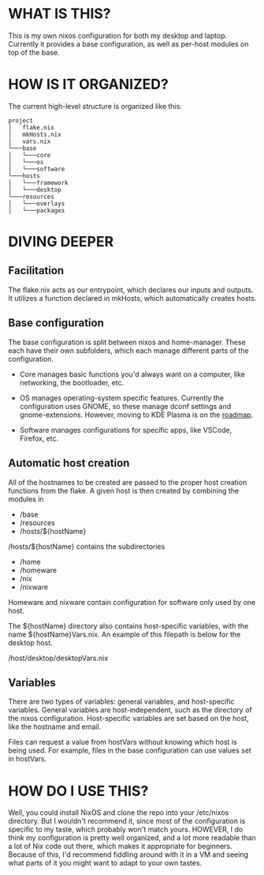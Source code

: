 # WHAT IS THIS?
This is my own nixos configuration for both my desktop and laptop. Currently it provides a base configuration, as well as per-host modules on top of the base.

# HOW IS IT ORGANIZED?
The current high-level structure is organized like this:

```
project
│   flake.nix
│   mkHosts.nix
|   vars.nix
└───base
│   └───core
│   └───os
│   └───software
└───hosts
│   └───framework
│   └───desktop
└───resources
│   └───overlays
│   └───packages
```

# DIVING DEEPER

## Facilitation
The flake.nix acts as our entrypoint, which declares our inputs and outputs. It utilizes a function declared in mkHosts, which automatically creates hosts.

## Base configuration
The base configuration is split between nixos and home-manager. These each have their own subfolders, which each manage different parts of the configuration.

- Core manages basic functions you'd always want on a computer, like networking, the bootloader, etc.

- OS manages operating-system specific features. Currently the configuration uses GNOME, so these manage dconf settings and gnome-extensions. However, moving to KDE Plasma is on the [roadmap](roadmap.md).

- Software manages configurations for specific apps, like VSCode, Firefox, etc.

## Automatic host creation
All of the hostnames to be created are passed to the proper host creation functions from the flake. A given host is then created by combining the modules in

- /base
- /resources
- /hosts/${hostName}

/hosts/${hostName} contains the subdirectories
- /home
- /homeware
- /nix
- /nixware

Homeware and nixware contain configuration for software only used by one host.

The ${hostName} directory also contains host-specific variables, with the name ${hostName}Vars.nix. An example of this filepath is below for the desktop host.

/host/desktop/desktopVars.nix

## Variables
There are two types of variables: general variables, and host-specific variables. General variables are host-independent, such as the directory of the nixos configuration. Host-specific variables are set based on the host, like the hostname and email.

Files can request a value from hostVars without knowing which host is being used. For example, files in the base configuration can use values set in hostVars.

# HOW DO I USE THIS?

Well, you could install NixOS and clone the repo into your /etc/nixos directory. But I wouldn't recommend it, since most of the configuration is specific to my taste, which probably won't match yours. HOWEVER, I do think my configuration is pretty well organized, and a lot more readable than a lot of Nix code out there, which makes it appropriate for beginners. Because of this, I'd recommend fiddling around with it in a VM and seeing what parts of it you might want to adapt to your own tastes.